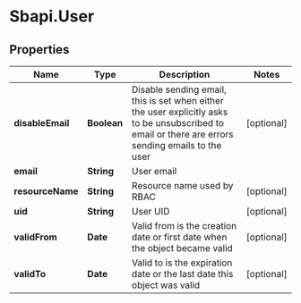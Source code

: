 # Sbapi.User

## Properties

Name | Type | Description | Notes
------------ | ------------- | ------------- | -------------
**disableEmail** | **Boolean** | Disable sending email, this is set when either the user explicitly asks to be unsubscribed to email or there are errors sending emails to the user | [optional] 
**email** | **String** | User email | 
**resourceName** | **String** | Resource name used by RBAC | [optional] 
**uid** | **String** | User UID | [optional] 
**validFrom** | **Date** | Valid from is the creation date or first date when the object became valid | [optional] 
**validTo** | **Date** | Valid to is the expiration date or the last date this object was valid | [optional] 


